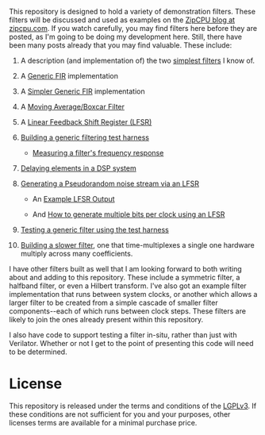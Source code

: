 This repository is designed to hold a variety of demonstration filters.
These filters will be discussed and used as examples on
the [ZipCPU blog at zipcpu.com](https://zipcpu.com).  If you watch carefully,
you may find filters here before they are posted, as I'm going to be doing my
development here.  Still, there have been many posts already that you may
find valuable.  These include:

1. A description (and implementation of) the two [simplest filters](https://zipcpu.com/dsp/2017/08/19/simple-filter.html) I know of.

1. A [Generic FIR](https://zipcpu.com/dsp/2017/09/15/fastfir.html) implementation

1. A [Simpler Generic FIR](https://zipcpu.com/dsp/2017/09/29/cheaper-fast-fir.html) implementation

1. A [Moving Average/Boxcar Filter](https://zipcpu.com/dsp/2017/10/16/boxcar.html)

1. A [Linear Feedback Shift Register (LFSR)](https://zipcpu.com/dsp/2017/10/27/lfsr.html)

1. [Building a generic filtering test harness](https://zipcpu.com/dsp/2017/11/04/genfil-tb.html)
   - [Measuring a filter's frequency response](https://zipcpu.com/dsp/2017/11/22/fltr-response.html)

1. [Delaying elements in a DSP system](https://zipcpu.com/dsp/2017/11/10/delayw.html)

1. [Generating a Pseudorandom noise stream via an LFSR](https://zipcpu.com/dsp/2017/11/11/lfsr-example.html)

   - An [Example LFSR Output](https://zipcpu.com/dsp/2017/11/11/lfsr-example.html)

   - And [How to generate multiple bits per clock using an LFSR](https://zipcpu.com/dsp/2017/11/13/lfsr-multi.html)

1. [Testing a generic filter using the test harness](https://zipcpu.com/dsp/2017/12/06/fastfir-tb.html)

1. [Building a slower filter](https://zipcpu.com/dsp/2017/12/30/slowfil.html),
   one that time-multiplexes a single one hardware multiply across many
   coefficients.

I have other filters built as well that I am looking forward to both
writing about and adding to this repository.  These include a
symmetric filter, a halfband filter, or even a Hilbert transform.  I've
also got an example filter implementation that runs between system clocks,
or another which allows a larger filter to be created from a simple cascade
of smaller filter components--each of which runs between clock steps.
These filters are likely to join the ones already present within this
repository.

I also have code to support testing a filter in-situ, rather than just
with Verilator.  Whether or not I get to the point of presenting this code
will need to be determined.

# License

This repository is released under the terms and conditions of the
[LGPLv3](https://www.gnu.org/licenses/gpl-3.0.en.html).  If these conditions
are not sufficient for you and your purposes, other licenses terms are
available for a minimal purchase price.
